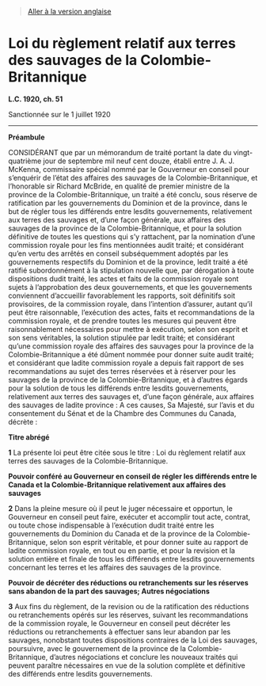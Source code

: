 > [Aller à la version anglaise](/en/Acts/Statutes%20of%20Canada/1920/c.%2051.md)

# Loi du règlement relatif aux terres des sauvages de la Colombie-Britannique

**L.C. 1920, ch. 51**


Sanctionnée sur le 1 juillet 1920

----------




**Préambule**

CONSIDÉRANT que par un mémorandum de traité portant la date du vingt-quatrième jour de septembre mil neuf cent douze, établi entre J. A. J. McKenna, commissaire spécial nommé par le Gouverneur en conseil pour s’enquérir de l’état des affaires des sauvages de la Colombie-Britannique, et l’honorable sir Richard McBride, en qualité de premier ministre de la province de la Colombie-Britannique, un traité a été conclu, sous réserve de ratification par les gouvernements du Dominion et de la province, dans le but de régler tous les différends entre lesdits gouvernements, relativement aux terres des sauvages et, d’une façon générale, aux affaires des sauvages de la province de la Colombie-Britannique, et pour la solution définitive de toutes les questions qui s’y rattachent, par la nomination d’une commission royale pour les fins mentionnées audit traité; et considérant qu’en vertu des arrêtés en conseil subséquemment adoptés par les gouvernements respectifs du Dominion et de la province, ledit traité a été ratifié subordonnément à la stipulation nouvelle que, par dérogation à toute dispositions dudit traité, les actes et faits de la commission royale sont sujets à l’approbation des deux gouvernements, et que les gouvernements conviennent d’accueillir favorablement les rapports, soit définitifs soit provisoires, de la commission royale, dans l’intention d’assurer, autant qu’il peut être raisonnable, l’exécution des actes, faits et recommandations de la commission royale, et de prendre toutes les mesures qui peuvent être raisonnablement nécessaires pour mettre à exécution, selon son esprit et son sens véritables, la solution stipulée par ledit traité; et considérant qu’une commission royale des affaires des sauvages pour la province de la Colombie-Britannique a été dûment nommée pour donner suite audit traité; et considérant que ladite commission royale a depuis fait rapport de ses recommandations au sujet des terres réservées et à réserver pour les sauvages de la province de la Colombie-Britannique, et à d’autres égards pour la solution de tous les différends entre lesdits gouvernements, relativement aux terres des sauvages et, d’une façon générale, aux affaires des sauvages de ladite province : A ces causes, Sa Majesté, sur l’avis et du consentement du Sénat et de la Chambre des Communes du Canada, décrète :






**Titre abrégé**

**1** La présente loi peut être citée sous le titre : Loi du règlement relatif aux terres des sauvages de la Colombie-Britannique.




**Pouvoir conféré au Gouverneur en conseil de régler les différends entre le Canada et la Colombie-Britannique relativement aux affaires des sauvages**

**2** Dans la pleine mesure où il peut le juger nécessaire et opportun, le Gouverneur en conseil peut faire, exécuter et accomplir tout acte, contrat, ou toute chose indispensable à l’exécution dudit traité entre les gouvernements du Dominion du Canada et de la province de la Colombie-Britannique, selon son esprit véritable, et pour donner suite au rapport de ladite commission royale, en tout ou en partie, et pour la revision et la solution entière et finale de tous les différends entre lesdits gouvernements concernant les terres et les affaires des sauvages de la province.




**Pouvoir de décréter des réductions ou retranchements sur les réserves sans abandon de la part des sauvages; Autres négociations**

**3** Aux fins du règlement, de la revision ou de la ratification des réductions ou retranchements opérés sur les réserves, suivant les recommandations de la commission royale, le Gouverneur en conseil peut décréter les réductions ou retranchements à effectuer sans leur abandon par les sauvages, nonobstant toutes dispositions contraires de la Loi des sauvages, poursuivre, avec le gouvernement de la province de la Colombie-Britannique, d’autres négociations et conclure les nouveaux traités qui peuvent paraître nécessaires en vue de la solution complète et définitive des différends entre lesdits gouvernements.


